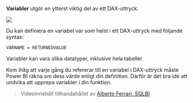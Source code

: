 **Variabler** utgör en ytterst viktig del av ett DAX-uttryck.

![](media/7-4-dax-expressions/dax-variables_1.png)

Du kan definiera en variabel var som helst i ett DAX-uttryck med följande syntax:

    VARNAME = RETURNEDVALUE

Variabler kan vara olika datatyper, inklusive hela tabeller.

Kom ihåg att varje gång du refererar till en variabel i DAX-uttryck måste Power BI räkna om dess värde enligt din definition. Därför är det bra idé att undvika att upprepa variabler i din funktion.

> Videoinnehåll tillhandahållet av [Alberto Ferrari, SQLBI](http://www.sqlbi.com/learning-dax)
> 
> 

